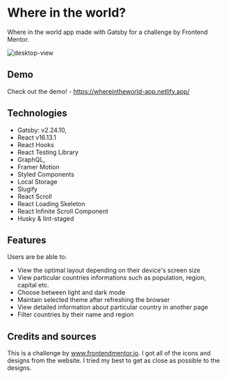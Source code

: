 # Where in the world?

Where in the world app made with Gatsby for a challenge by Frontend Mentor.

![desktop-view](https://user-images.githubusercontent.com/55945204/88342211-486da380-cd3f-11ea-9ad4-e1cd10894acd.png)

## Demo

Check out the demo! - https://whereintheworld-app.netlify.app/

## Technologies

- Gatsby: v2.24.10,
- React v16.13.1
- React Hooks
- React Testing Library
- GraphQL,
- Framer Motion
- Styled Components
- Local Storage
- Slugify
- React Scroll
- React Loading Skeleton
- React Infinite Scroll Component
- Husky & lint-staged

## Features

Users are be able to:

- View the optimal layout depending on their device's screen size
- View particular countries informations such as population, region, capital etc.
- Choose between light and dark mode
- Maintain selected theme after refreshing the browser
- View detailed information about particular country in another page
- Filter countries by their name and region

## Credits and sources

This is a challenge by www.frontendmentor.io. I got all of the icons and designs from the website. I tried my best to get as close as possible to the designs.

